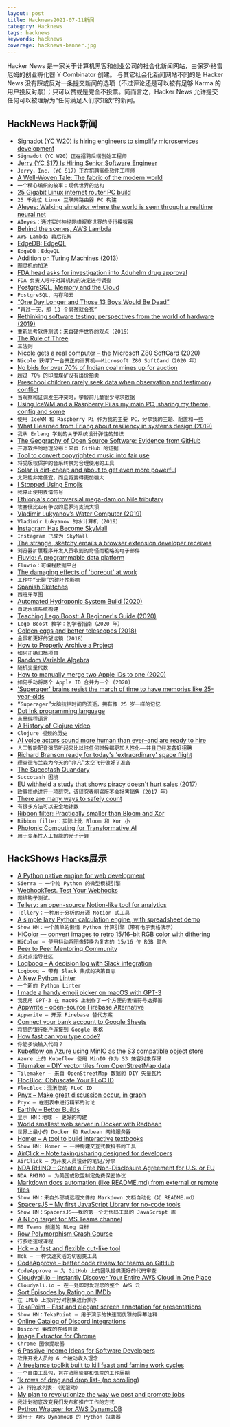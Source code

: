 ```yaml
---
layout: post
title: Hacknews2021-07-11新闻
category: Hacknews
tags: hacknews
keywords: hacknews
coverage: hacknews-banner.jpg
---
```


Hacker News 是一家关于计算机黑客和创业公司的社会化新闻网站，由保罗·格雷厄姆的创业孵化器 Y Combinator 创建。
与其它社会化新闻网站不同的是 Hacker News 没有踩或反对一条提交新闻的选项（不过评论还是可以被有足够 Karma 的用户投反对票）；只可以赞或是完全不投票。简而言之，Hacker News 允许提交任何可以被理解为“任何满足人们求知欲”的新闻。

## HackNews Hack新闻


- [Signadot (YC W20) is hiring engineers to simplify microservices development](https://www.workatastartup.com/jobs/42298)
- `Signadot（YC W20）正在招聘后端创始工程师`
- [Jerry (YC S17) Is Hiring Senior Software Engineer](https://apply.workable.com/jerry/j/07E1D2B302/)
- `Jerry，Inc.（YC S17）正在招聘高级软件工程师`
- [A Well-Woven Tale: The fabric of the modern world](https://www.historytoday.com/archive/review/well-woven-tale)
- `一个精心编织的故事：现代世界的结构`
- [25 Gigabit Linux internet router PC build](https://michael.stapelberg.ch/posts/2021-07-10-linux-25gbit-internet-router-pc-build/)
- `25 千兆位 Linux 互联网路由器 PC 构建`
- [AIeyes: Walking simulator where the world is seen through a realtime neural net](https://tmdev.itch.io/aieyes)
- `AIeyes：通过实时神经网络观察世界的步行模拟器`
- [Behind the scenes, AWS Lambda](https://www.bschaatsbergen.com/behind-the-scenes-lambda)
- `AWS Lambda 幕后花絮`
- [EdgeDB: EdgeQL](https://website-atgsmhega-edgedb.vercel.app/docs/tutorial/queries)
- `EdgeDB：EdgeQL`
- [Addition on Turing Machines (2013)](https://jeapostrophe.github.io/2013-10-29-tmadd-post.html)
- `图灵机的加法`
- [FDA head asks for investigation into Aduhelm drug approval](https://www.businessinsider.com/fda-head-asks-for-investigation-into-aduhelm-drug-approval-2021-7)
- `FDA 负责人呼吁对其机构的决定进行调查`
- [PostgreSQL, Memory and the Cloud](https://sosna.de/posts/pgaas-memory-overcommit/)
- `PostgreSQL、内存和云`
- [“One Day Longer and Those 13 Boys Would Be Dead”](https://www.zeit.de/wissen/2021-07/thai-cave-rescue-thailand-tham-luang-2018-diver-mikko-paasi)
- `“再过一天，那 13 个男孩就会死”`
- [Rethinking software testing: perspectives from the world of hardware (2019)](https://software.rajivprab.com/2019/04/28/rethinking-software-testing-perspectives-from-the-world-of-hardware/)
- `重新思考软件测试：来自硬件世界的观点（2019）`
- [The Rule of Three](https://tips.ariyh.com/p/rule-of-three)
- `三法则`
- [Nicole gets a real computer – the Microsoft Z80 SoftCard (2020)](https://nicole.express/2020/nicole-gets-a-real-computer.html)
- `Nicole 获得了一台真正的计算机——Microsoft Z80 SoftCard（2020 年）`
- [No bids for over 70% of Indian coal mines up for auction](https://www.reuters.com/world/india/no-bids-over-70-indian-coal-mines-up-auction-2021-07-09/)
- `超过 70% 的印度煤矿没有出价拍卖`
- [Preschool children rarely seek data when observation and testimony conflict](https://srcd.onlinelibrary.wiley.com/doi/10.1111/cdev.13612)
- `当观察和证词发生冲突时，学龄前儿童很少寻求数据`
- [Using IceWM and a Raspberry Pi as my main PC, sharing my theme, config and some](https://raymii.org/s/blog/Using_IceWM_and_sharing_my_config_and_tips_tricks.html)
- `使用 IceWM 和 Raspberry Pi 作为我的主要 PC，分享我的主题、配置和一些`
- [What I learned from Erlang about resiliency in systems design (2019)](https://www.mgasch.com/2019/03/crash/)
- `我从 Erlang 学到的关于系统设计弹性的知识`
- [The Geography of Open Source Software: Evidence from GitHub](https://arxiv.org/abs/2107.03200)
- `开源软件的地理分布：来自 GitHub 的证据`
- [Tool to convert copyrighted music into fair use](https://fairuseify.ml)
- `将受版权保护的音乐转换为合理使用的工具`
- [Solar is dirt-cheap and about to get even more powerful](https://www.bloomberg.com/news/articles/2021-07-05/solar-power-is-dirt-cheap-and-about-to-get-even-more-powerful)
- `太阳能非常便宜，而且将变得更加强大`
- [I Stopped Using Emojis](https://thistooshallgrow.com/blog/emoji-stop)
- `我停止使用表情符号`
- [Ethiopia's controversial mega-dam on Nile tributary](https://phys.org/news/2021-07-ethiopia-controversial-mega-dam.html)
- `埃塞俄比亚有争议的尼罗河支流大坝`
- [Vladimir Lukyanov’s Water Computer (2019)](https://www.amusingplanet.com/2019/12/vladimir-lukyanovs-water-computer.html)
- `Vladimir Lukyanov 的水计算机（2019）`
- [Instagram Has Become SkyMall](https://clivethompson.medium.com/instagram-has-become-skymall-68b9f2fbbc30)
- `Instagram 已成为 SkyMall`
- [The strange, sketchy emails a browser extension developer receives](https://micahcantor.xyz/blog/extension-developer-emails/)
- `浏览器扩展程序开发人员收到的奇怪而粗略的电子邮件`
- [Fluvio: A programmable data platform](https://www.infinyon.com/blog/2021/06/introducing-fluvio/)
- `Fluvio：可编程数据平台`
- [The damaging effects of 'boreout' at work](https://www.bbc.com/worklife/article/20210701-the-damaging-effects-of-boreout-at-work)
- `工作中“无聊”的破坏性影响`
- [Spanish Sketches](https://drb.ie/articles/anarchism-spanish-sketches/)
- `西班牙草图`
- [Automated Hydroponic System Build (2020)](https://kylegabriel.com/projects/2020/06/automated-hydroponic-system-build.html)
- `自动水培系统构建`
- [Teaching Lego Boost: A Beginner's Guide (2020)](https://blog.atomist.com/teaching-lego-boost/)
- `Lego Boost 教学：初学者指南（2020 年）`
- [Golden eggs and better telescopes (2018)](https://elevanth.org/blog/2018/09/02/golden_eggs/)
- `金蛋和更好的望远镜（2018）`
- [How to Properly Archive a Project](https://medium.com/james-reads-public-cloud-technology-blog/how-to-properly-archive-a-project-48ddbd0208f8)
- `如何正确归档项目`
- [Random Variable Algebra](https://www.notion.so/Random-Variable-Algebra-69c10f9dae7a4713ab8abcd9892e2540)
- `随机变量代数`
- [How to manually merge two Apple IDs to one (2020)](https://www.brianstucki.com/blog/how-to-manually-merge-two-apple-ids-to-one/)
- `如何手动将两个 Apple ID 合并为一个 (2020)`
- ['Superager' brains resist the march of time to have memories like 25-year-olds](https://www.sciencealert.com/superagers-with-incredible-memories-have-brains-like-25-year-olds)
- `“Superager”大脑抗拒时间的流逝，拥有像 25 岁一样的记忆`
- [Dot Ink programming language](https://dotink.co/)
- `点墨编程语言`
- [A History of Clojure video](https://www.pldi21.org/prerecorded_hopl.11.html)
- `Clojure 视频的历史`
- [AI voice actors sound more human than ever–and are ready to hire](https://www.technologyreview.com/2021/07/09/1028140/ai-voice-actors-sound-human/)
- `人工智能配音演员听起来比以往任何时候都更加人性化——并且已经准备好招聘`
- [Richard Branson ready for today's 'extraordinary' space flight](https://www.bbc.co.uk/news/science-environment-57790040)
- `理查德布兰森为今天的“非凡”太空飞行做好了准备`
- [The Succotash Quandary](http://boswell.copernican-tech.com/documentation/thinking/thinking3.html)
- `Succotash 困境`
- [EU withheld a study that shows piracy doesn't hurt sales (2017)](https://www.engadget.com/2017-09-22-eu-suppressed-study-piracy-no-sales-impact.html)
- `欧盟拒绝进行一项研究，该研究表明盗版不会损害销售（2017 年）`
- [There are many ways to safely count](https://brunocalza.me/there-are-many-ways-to-safely-count/)
- `有很多方法可以安全地计数`
- [Ribbon filter: Practically smaller than Bloom and Xor](https://engineering.fb.com/2021/07/09/data-infrastructure/ribbon-filter/)
- `Ribbon filter：实际上比 Bloom 和 Xor 小`
- [Photonic Computing for Transformative AI](https://lighton.ai/)
- `用于变革性人工智能的光子计算`


## HackShows Hacks展示

- [ A Python native engine for web development](https://github.com/BrainStormYourWayIn/sierra)
- `Sierra – 一个纯 Python 的微型模板引擎`
- [ WebhookTest. Test Your Webhooks](https://webhooktest.com/)
- `网络钩子测试。`
- [ Tellery: an open-source Notion-like tool for analytics](https://tellery.io/)
- `Tellery：一种用于分析的开源 Notion 式工具`
- [ A simple lazy Python calculation engine, with spreadsheet demo](https://github.com/bsdz/calcengine)
- `Show HN：一个简单的懒惰 Python 计算引擎（带有电子表格演示）`
- [ HiColor — convert images to retro 15/16-bit RGB color with dithering](https://github.com/dbohdan/hicolor)
- `HiColor — 使用抖动将图像转换为复古的 15/16 位 RGB 颜色`
- [ Peer to Peer Mentoring Community](https://learn.rs/)
- `点对点指导社区`
- [ Loqbooq – A decision log with Slack integration](https://loqbooq.app)
- `Loqbooq – 带有 Slack 集成的决策日志`
- [ A New Python Linter](https://github.com/guilatrova/tryceratops)
- `一个新的 Python Linter`
- [ I made a handy emoji picker on macOS with GPT-3](https://getmumu.com)
- `我使用 GPT-3 在 macOS 上制作了一个方便的表情符号选择器`
- [ Appwrite – open-source Firebase Alternative](https://github.com/appwrite)
- `Appwrite – 开源 Firebase 替代方案`
- [ Connect your bank account to Google Sheets](https://github.com/nordigen/GSheets-track-finances)
- `将您的银行帐户连接到 Google 表格`
- [ How fast can you type code?](https://codingspeedtest.com/)
- `你能多快输入代码？`
- [ Kubeflow on Azure using MinIO as the S3 compatible object store](https://blog.min.io/kubeflow-minio-azure/)
- `Azure 上的 Kubeflow 使用 MinIO 作为 S3 兼容对象存储`
- [ Tilemaker – DIY vector tiles from OpenStreetMap data](https://tilemaker.org)
- `Tilemaker – 来自 OpenStreetMap 数据的 DIY 矢量瓦片`
- [ FlocBloc: Obfuscate Your FLoC ID](https://github.com/NilsIrl/FlocBloc)
- `FlocBloc：混淆您的 FLoC ID`
- [ Pnyx – Make great discussion occur, in graph](https://www.usepnyx.com/)
- `Pnyx – 在图表中进行精彩的讨论`
- [ Earthly – Better Builds](https://earthly.dev/)
- `显示 HN：地球 - 更好的构建`
- [ World smallest web server in Docker with Redbean](https://github.com/kissgyorgy/redbean-docker)
- `世界上最小的 Docker 和 Redbean 网络服务器`
- [ Homer – A tool to build interactive textbooks](https://usehomer.app)
- `Show HN: Homer – 一种构建交互式教科书的工具`
- [ AirClick – Note taking/sharing designed for developers](https://airclick.io)
- `AirClick – 为开发人员设计的笔记/分享`
- [ NDA RHINO – Create a Free Non-Disclosure Agreement for U.S. or EU](https://www.ndarhino.com/)
- `NDA RHINO – 为美国或欧盟制定免费保密协议`
- [ Markdown docs automation (like README.md) from external or remote files](https://github.com/dineshsonachalam/markdown-autodocs)
- `Show HN：来自外部或远程文件的 Markdown 文档自动化（如 README.md）`
- [ SpacersJS – My first JavaScript Library for no-code tools](https://github.com/actuallyakash/spacers)
- `Show HN：SpacersJS——我的第一个无代码工具的 JavaScript 库`
- [ A NLog target for MS Teams channel](https://github.com/jedipi/NLog.Targets.MicrosoftTeams)
- `MS Teams 频道的 NLog 目标`
- [ Row Polymorphism Crash Course](https://ahnfelt.medium.com/row-polymorphism-crash-course-587f1e7b7c47)
- `行多态速成课程`
- [ Hck – a fast and flexible cut-like tool](https://github.com/sstadick/hck)
- `Hck – 一种快速灵活的切割类工具`
- [ CodeApprove – better code review for teams on GitHub](https://codeapprove.com/)
- `CodeApprove – 为 GitHub 上的团队提供更好的代码审查`
- [ Cloudyali.io – Instantly Discover Your Entire AWS Cloud in One Place](https://www.cloudyali.io)
- `Cloudyali.io – 在一处即时发现您的整个 AWS 云`
- [ Sort Episodes by Rating on IMDb](https://github.com/JesseDrain/IMDb-Sort-Episodes-By-Rating)
- `在 IMDb 上按评分对剧集进行排序`
- [ TekaPoint  – Fast and elegant screen annotation for presentations](https://tekapoint.com/)
- `Show HN：TekaPoint – 用于演示的快速而优雅的屏幕注释`
- [ Online Catalog of Discord Integrations](https://to-discord.com)
- `Discord 集成的在线目录`
- [ Image Extractor for Chrome](https://chrome.google.com/webstore/detail/image-extractor/ppbbnicomlpilfkohhknjdkndelfncjl)
- `Chrome 图像提取器`
- [ 6 Passive Income Ideas for Software Developers](https://twitter.com/sunilc_/status/1414126212960641027)
- `软件开发人员的 6 个被动收入理念`
- [ A freelance toolkit built to kill feast and famine work cycles](https://fuelance.xyz/)
- `一个自由工具包，旨在消除盛宴和饥荒的工作周期`
- [ 1k rows of drag and drop list- (no scrolling)](https://www.dflex.dev/demo/lists/extended/)
- `1k 行拖放列表-（无滚动）`
- [ My plan to revolutionize the way we post and promote jobs](https://demo.openposition.org)
- `我计划彻底改变我们发布和推广工作的方式`
- [ Python Wrapper for AWS DynamoDB](https://github.com/dineshsonachalam/lucid-dynamodb)
- `适用于 AWS DynamoDB 的 Python 包装器`

